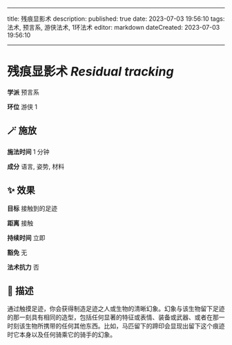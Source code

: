 
---
title: 残痕显影术
description: 
published: true
date: 2023-07-03 19:56:10
tags: 法术, 预言系, 游侠法术, 1环法术
editor: markdown
dateCreated: 2023-07-03 19:56:10

---

# **残痕显影术** *Residual tracking*

**学派** 预言系 

**环位** 游侠 1

## 🪄 施放

**施法时间** 1 分钟

**成分** 语言, 姿势, 材料

## ✨ 效果 

**目标** 接触到的足迹 

**距离** 接触  

**持续时间** 立即 

**豁免** 无

**法术抗力** 否

## 📖 描述

通过触摸足迹，你会获得制造足迹之人或生物的清晰幻象。幻象与该生物留下足迹的那一刻具有相同的造型，包括任何显著的特征或表情、装备或武器、或者在那一时刻该生物所携带的任何其他东西。比如，马匹留下的蹄印会显现出留下这个痕迹时它本身以及任何骑乘它的骑手的幻象。
    